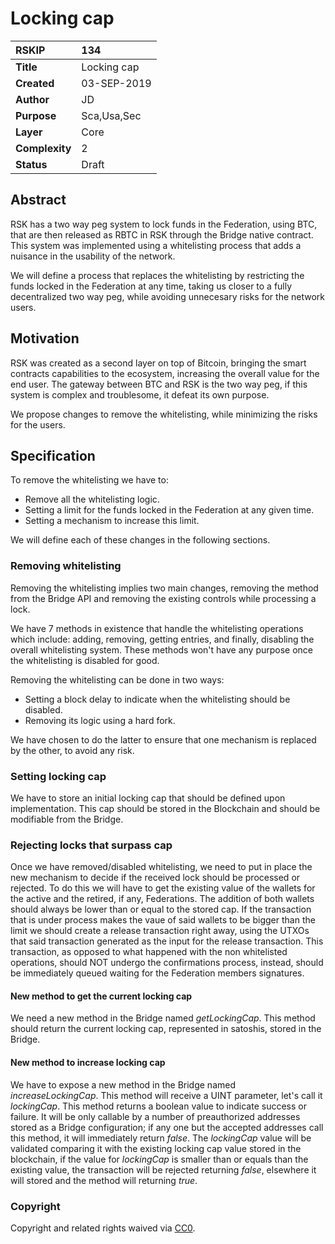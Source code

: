 # Locking cap

|RSKIP          |134           |
| :------------ |:-------------|
|**Title**      |Locking cap |
|**Created**    |03-SEP-2019 |
|**Author**     |JD |
|**Purpose**    |Sca,Usa,Sec |
|**Layer**      |Core |
|**Complexity** |2 |
|**Status**     |Draft |

## Abstract

RSK has a two way peg system to lock funds in the Federation, using BTC, that are then released as RBTC in RSK through the Bridge native contract. This system was implemented using a whitelisting process that adds a nuisance in the usability of the network.

We will define a process that replaces the whitelisting by restricting the funds locked in the Federation at any time, taking us closer to a fully decentralized two way peg, while avoiding unnecesary risks for the network users.

## Motivation

RSK was created as a second layer on top of Bitcoin, bringing the smart contracts capabilities to the ecosystem, increasing the overall value for the end user.
The gateway between BTC and RSK is the two way peg, if this system is complex and troublesome, it defeat its own purpose.

We propose changes to remove the whitelisting, while minimizing the risks for the users.

## Specification

To remove the whitelisting we have to:
* Remove all the whitelisting logic.
* Setting a limit for the funds locked in the Federation at any given time.
* Setting a mechanism to increase this limit.

We will define each of these changes in the following sections.

### Removing whitelisting

Removing the whitelisting implies two main changes, removing the method from the Bridge API and removing the existing controls while processing a lock.

We have 7 methods in existence that handle the whitelisting operations which include: adding, removing, getting entries, and finally, disabling the overall whitelisting system. These methods won't have any purpose once the whitelisting is disabled for good.

Removing the whitelisting can be done in two ways:
* Setting a block delay to indicate when the whitelisting should be disabled.
* Removing its logic using a hard fork.

We have chosen to do the latter to ensure that one mechanism is replaced by the other, to avoid any risk.

### Setting locking cap

We have to store an initial locking cap that should be defined upon implementation. This cap should be stored in the Blockchain and should be modifiable from the Bridge.

### Rejecting locks that surpass cap

Once we have removed/disabled whitelisting, we need to put in place the new mechanism to decide if the received lock should be processed or rejected. To do this we will have to get the existing value of the wallets for the active and the retired, if any, Federations. The addition of both wallets should always be lower than or equal to the stored cap.
If the transaction that is under process makes the vaue of said wallets to be bigger than the limit we should create a release transaction right away, using the UTXOs that said transaction generated as the input for the release transaction. This transaction, as opposed to what happened with the non whitelisted operations, should NOT undergo the confirmations process, instead, should be immediately queued waiting for the Federation members signatures.

#### New method to get the current locking cap

We need a new method in the Bridge named *getLockingCap*. This method should return the current locking cap, represented in satoshis, stored in the Bridge.

#### New method to increase locking cap

We have to expose a new method in the Bridge named *increaseLockingCap*. This method will receive a UINT parameter, let's call it *lockingCap*. This method returns a boolean value to indicate success or failure. It will be only callable by a number of preauthorized addresses stored as a Bridge configuration; if any one but the accepted addresses call this method, it will immediately return *false*.
The *lockingCap* value will be validated comparing it with the existing locking cap value stored in the blockchain, if the value for *lockingCap* is smaller than or equals than the existing value, the transaction will be rejected returning *false*, elsewhere it will stored and the method will returning *true*.

### Copyright

Copyright and related rights waived via [CC0](https://creativecommons.org/publicdomain/zero/1.0/).
